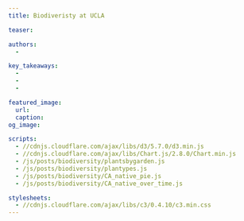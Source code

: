 ```yaml
---
title: Biodiveristy at UCLA

teaser: 

authors:
  - 

key_takeaways:
  - 
  -
  - 

featured_image:
  url: 
  caption: 
og_image: 

scripts:
  - //cdnjs.cloudflare.com/ajax/libs/d3/5.7.0/d3.min.js
  - //cdnjs.cloudflare.com/ajax/libs/Chart.js/2.8.0/Chart.min.js
  - /js/posts/biodiversity/plantsbygarden.js
  - /js/posts/biodiversity/plantypes.js
  - /js/posts/biodiversity/CA_native_pie.js
  - /js/posts/biodiversity/CA_native_over_time.js

stylesheets:
  - //cdnjs.cloudflare.com/ajax/libs/c3/0.4.10/c3.min.css
---
```


<div><canvas id = "PlantD"></canvas></div>
<div><canvas id = "PlantTypes"></canvas></div>
<div><canvas id = "CA_native_piechart"></canvas></div>
<div><canvas id = "CA_native_linechart"></canvas></div>

